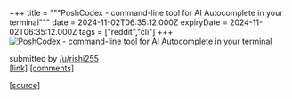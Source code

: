 +++
title = """PoshCodex - command-line tool for AI Autocomplete in your terminal"""
date = 2024-11-02T06:35:12.000Z
expiryDate = 2024-11-02T06:35:12.000Z
tags = ["reddit","cli"]
+++
[![PoshCodex - command-line tool for AI Autocomplete in your terminal](https://external-preview.redd.it/cGU4NTlwazRvZnlkMSfTMR-XXjQh5ZB1tR0tKyHJvcPDyGtSIPlPlPlRxZ39.jpeg?width=640&crop=smart&auto=webp&s=0c8136de8257ed8acd15e52dab7b189012ed9761 "PoshCodex - command-line tool for AI Autocomplete in your terminal")](https://www.reddit.com/r/commandline/comments/1ghqiyy/poshcodex_commandline_tool_for_ai_autocomplete_in/)

submitted by [/u/rishi255](https://www.reddit.com/user/rishi255)  
[\[link\]](https://v.redd.it/70c91dd4ofyd1) [\[comments\]](https://www.reddit.com/r/commandline/comments/1ghqiyy/poshcodex_commandline_tool_for_ai_autocomplete_in/)

[[source]](https://www.reddit.com/r/commandline/comments/1ghqiyy/poshcodex_commandline_tool_for_ai_autocomplete_in/)
